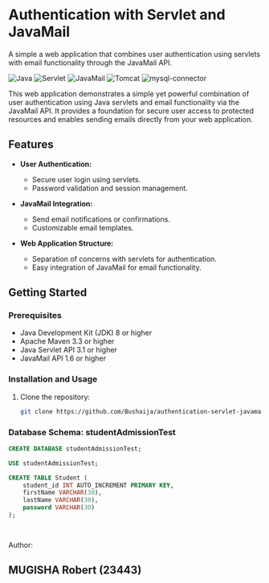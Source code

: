 # Authentication with Servlet and JavaMail
A simple a web application that combines user authentication using servlets with email functionality through the JavaMail API.


![Java](https://img.shields.io/badge/Java-8%2B-blue)
![Servlet](https://img.shields.io/badge/Servlet-3.1%2B-green)
![JavaMail](https://img.shields.io/badge/JavaMail-1.6%2B-yellow)
![Tomcat](https://img.shields.io/badge/Tomcat-9.0%2B-orange)
![mysql-connector](https://img.shields.io/badge/mysql-connector-j-8.0.33.jar%2B-green)

This web application demonstrates a simple yet powerful combination of user authentication using Java servlets and email functionality via the JavaMail API. It provides a foundation for secure user access to protected resources and enables sending emails directly from your web application.

## Features

- **User Authentication:**
  - Secure user login using servlets.
  - Password validation and session management.
  
- **JavaMail Integration:**
  - Send email notifications or confirmations.
  - Customizable email templates.
  
- **Web Application Structure:**
  - Separation of concerns with servlets for authentication.
  - Easy integration of JavaMail for email functionality.
  
## Getting Started

### Prerequisites

- Java Development Kit (JDK) 8 or higher
- Apache Maven 3.3 or higher
- Java Servlet API 3.1 or higher
- JavaMail API 1.6 or higher

### Installation and Usage

1. Clone the repository:

   ```bash
   git clone https://github.com/Bushaija/authentication-servlet-javamail.git

### Database Schema: studentAdmissionTest

```sql
CREATE DATABASE studentAdmissionTest;

USE studentAdmissionTest;

CREATE TABLE Student (
    student_id INT AUTO_INCREMENT PRIMARY KEY,
    firstName VARCHAR(30),
    lastName VARCHAR(30),
    password VARCHAR(30)
);

   
```
Author:
## MUGISHA Robert (23443)


